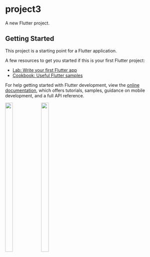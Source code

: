 # project3

A new Flutter project.

## Getting Started

This project is a starting point for a Flutter application.

A few resources to get you started if this is your first Flutter project:

- [Lab: Write your first Flutter app](https://docs.flutter.dev/get-started/codelab)
- [Cookbook: Useful Flutter samples](https://docs.flutter.dev/cookbook)

For help getting started with Flutter development, view the
[online documentation](https://docs.flutter.dev/), which offers tutorials,
samples, guidance on mobile development, and a full API reference.


<p float="center">

<img src="https://user-images.githubusercontent.com/116253924/215049940-fc5d429d-d109-4857-885f-0b4e0bd68c30.png" width=22% height=35%>
  <img src="[https://user-images.githubusercontent.com/116253924/215049940-fc5d429d-d109-4857-885f-0b4e0bd68c30.png](https://user-images.githubusercontent.com/116253924/215050242-d23f3fc7-6881-4d32-a1dd-ef485b46f926.png)" width=22% height=35%>

</p>

